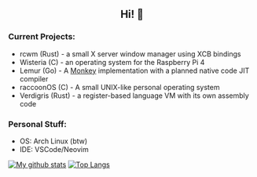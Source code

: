 ## <div align="center">Hi! 👋</div>

### Current Projects:
- rcwm (Rust) - a small X server window manager using XCB bindings
- Wisteria (C) - an operating system for the Raspberry Pi 4
- Lemur (Go) - A [Monkey](https://interpreterbook.com) implementation with a planned native code JIT compiler
- raccoonOS (C) - A small UNIX-like personal operating system
- Verdigris (Rust) - a register-based language VM with its own assembly code

### Personal Stuff:
- OS: Arch Linux (btw)
- IDE: VSCode/Neovim

[![My github stats](https://github-readme-stats.vercel.app/api?username=cartoon-raccoon&show_icons=true&theme=onedark)](https://github.com/anuraghazra/github-readme-stats)
[![Top Langs](https://github-readme-stats.vercel.app/api/top-langs/?username=cartoon-raccoon&theme=onedark)](https://github.com/anuraghazra/github-readme-stats)
